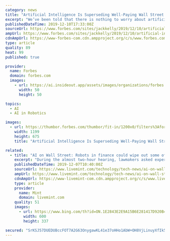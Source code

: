 ```yaml
---
category: news
title: "Artificial Intelligence Is Superseding Well-Paying Wall Street Jobs"
excerpt: "We’ve been told that there is nothing to worry about artificial intelligence, robots and technology. New technologies will only replace mundane, repetitive jobs and free up workers to do more meaningful work, claims the media and top management consulting firms. Last week, the House Financial Services Committee’s Task Force on Artificial ..."
publishedDateTime: 2019-12-10T17:33:00Z
sourceUrl: https://www.forbes.com/sites/jackkelly/2019/12/10/artificial-intelligence-is-superseding-well-paying-wall-street-jobs/
ampUrl: https://www.forbes.com/sites/jackkelly/2019/12/10/artificial-intelligence-is-superseding-well-paying-wall-street-jobs/amp/
cdnAmpUrl: https://www-forbes-com.cdn.ampproject.org/c/s/www.forbes.com/sites/jackkelly/2019/12/10/artificial-intelligence-is-superseding-well-paying-wall-street-jobs/amp/
type: article
quality: 89
heat: 99
published: true

provider:
  name: Forbes
  domain: forbes.com
  images:
    - url: https://ai.insideout.app/assets/images/organizations/forbes.com-50x50.jpg
      width: 50
      height: 50

topics:
  - AI
  - AI in Robotics

images:
  - url: https://thumbor.forbes.com/thumbor/fit-in/1200x0/filters%3Aformat%28jpg%29/https%3A%2F%2Fspecials-images.forbesimg.com%2Fimageserve%2F5defd3a4f4f45f0006d19be3%2F0x0.jpg%3FcropX1%3D0%26cropX2%3D2846%26cropY1%3D243%26cropY2%3D1844
    width: 1199
    height: 675
    title: "Artificial Intelligence Is Superseding Well-Paying Wall Street Jobs"

related:
  - title: "AI on Wall Street: Robots in finance could wipe out some of its highest-paying jobs"
    excerpt: "During the almost two-hour hearing, lawmakers asked experts about racial and gender bias in AI, competition for highly skilled technology workers, and the challenges of regulating increasingly complex, data-driven financial markets."
    publishedDateTime: 2019-12-07T10:40:00Z
    sourceUrl: https://www.livemint.com/technology/tech-news/ai-on-wall-st-robots-in-finance-could-wipe-out-some-of-its-highest-paying-jobs-11575713579167.html
    ampUrl: https://www.livemint.com/technology/tech-news/ai-on-wall-st-robots-in-finance-could-wipe-out-some-of-its-highest-paying-jobs/amp-11575713579167.html
    cdnAmpUrl: https://www-livemint-com.cdn.ampproject.org/c/s/www.livemint.com/technology/tech-news/ai-on-wall-st-robots-in-finance-could-wipe-out-some-of-its-highest-paying-jobs/amp-11575713579167.html
    type: article
    provider:
      name: Mint
      domain: livemint.com
    quality: 51
    images:
      - url: https://www.bing.com/th?id=ON.1E2843E2E9A15B6E281417D920B4ED96
        width: 600
        height: 337

secured: "SrKSJ57DUEDUBccFOT7A2G63OnygawKL41e37oHHo1AbW+OH8VjLinuyXfIk5FluhMnnM/uKY1kVcnJYVPp9EiETnIBvef6j5CKxCrS13intiRPnkFVOcerB9DwSm46m9QzkktKUH4zMTCJTKFvUXycybbPFM2oGmGsRNDniKQ6cZKRwxlC+vPhF2MEiZMh9sjgV35jKX0LR1WzSdgVquax/jKjxmcACpwRKKpaGtEzFvG0gjt6EcRYZorgJqTmMmj8PTgsM/WnLuFaX6sYBdw==;+bh0RUGBf1ZiJPEq7/MJSQ=="
---
```


